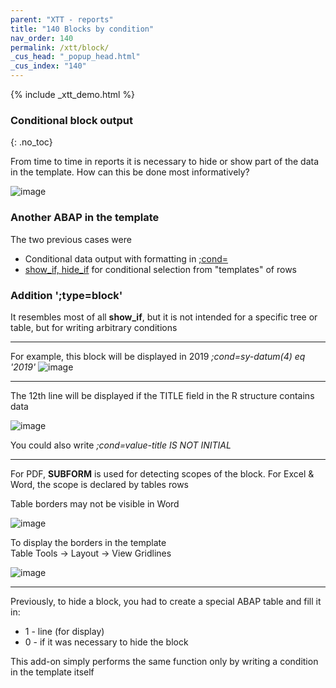 ```yaml
---
parent: "XTT - reports"
title: "140 Blocks by condition"
nav_order: 140
permalink: /xtt/block/
_cus_head: "_popup_head.html"
_cus_index: "140"
---
```


{% include _xtt_demo.html %}

### Conditional block output
{: .no_toc}

From time to time in reports it is necessary to hide or show part of the data in the template.
How can this be done most informatively?

![image](https://user-images.githubusercontent.com/36256417/103118647-153a9200-469a-11eb-9a26-35cce364830d.png)


### Another ABAP in the template
The two previous cases were
* Conditional data output with formatting in [;cond=](../cond/)
* [show_if, hide_if](../tree-output-level-by-condition/) for conditional selection from "templates" of rows

### Addition ';type=block'
It resembles most of all **show_if**, but it is not intended for a specific tree or table, but for writing arbitrary conditions

***

For example, this block will be displayed in 2019 *;cond=sy-datum(4) eq '2019'*
![image](https://user-images.githubusercontent.com/36256417/103118035-6432f800-4697-11eb-9e68-ce6b97282058.png)

***

The 12th line will be displayed if the TITLE field in the R structure contains data

![image](https://user-images.githubusercontent.com/36256417/103118421-fa1b5280-4698-11eb-8070-cd42e825d340.png)

You could also write *;cond=value-title IS NOT INITIAL*

***

For PDF, **SUBFORM** is used for detecting scopes of the block. For Excel & Word, the scope is declared by tables rows

Table borders may not be visible in Word

![image](https://user-images.githubusercontent.com/36256417/103119075-f937f000-469b-11eb-9bd6-8a525f040690.png)

To display the borders in the template\
Table Tools -> Layout -> View Gridlines

![image](https://user-images.githubusercontent.com/36256417/103119044-cee63280-469b-11eb-8852-68a6a02b88fe.png)

***

Previously, to hide a block, you had to create a special ABAP table and fill it in:
* 1 - line (for display)
* 0 - if it was necessary to hide the block

This add-on simply performs the same function only by writing a condition in the template itself

